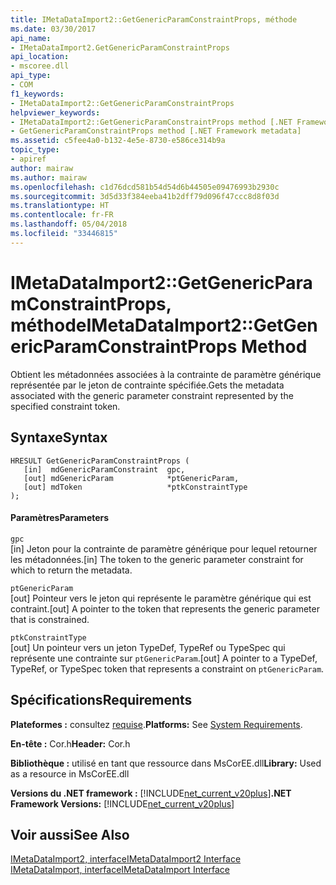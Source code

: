 ```yaml
---
title: IMetaDataImport2::GetGenericParamConstraintProps, méthode
ms.date: 03/30/2017
api_name:
- IMetaDataImport2.GetGenericParamConstraintProps
api_location:
- mscoree.dll
api_type:
- COM
f1_keywords:
- IMetaDataImport2::GetGenericParamConstraintProps
helpviewer_keywords:
- IMetaDataImport2::GetGenericParamConstraintProps method [.NET Framework metadata]
- GetGenericParamConstraintProps method [.NET Framework metadata]
ms.assetid: c5fee4a0-b132-4e5e-8730-e586ce314b9a
topic_type:
- apiref
author: mairaw
ms.author: mairaw
ms.openlocfilehash: c1d76dcd581b54d54d6b44505e09476993b2930c
ms.sourcegitcommit: 3d5d33f384eeba41b2dff79d096f47ccc8d8f03d
ms.translationtype: HT
ms.contentlocale: fr-FR
ms.lasthandoff: 05/04/2018
ms.locfileid: "33446815"
---
```

# <a name="imetadataimport2getgenericparamconstraintprops-method"></a><span data-ttu-id="3050e-102">IMetaDataImport2::GetGenericParamConstraintProps, méthode</span><span class="sxs-lookup"><span data-stu-id="3050e-102">IMetaDataImport2::GetGenericParamConstraintProps Method</span></span>
<span data-ttu-id="3050e-103">Obtient les métadonnées associées à la contrainte de paramètre générique représentée par le jeton de contrainte spécifiée.</span><span class="sxs-lookup"><span data-stu-id="3050e-103">Gets the metadata associated with the generic parameter constraint represented by the specified constraint token.</span></span>  
  
## <a name="syntax"></a><span data-ttu-id="3050e-104">Syntaxe</span><span class="sxs-lookup"><span data-stu-id="3050e-104">Syntax</span></span>  
  
```  
HRESULT GetGenericParamConstraintProps (  
   [in]  mdGenericParamConstraint  gpc,  
   [out] mdGenericParam            *ptGenericParam,  
   [out] mdToken                   *ptkConstraintType  
);  
```  
  
#### <a name="parameters"></a><span data-ttu-id="3050e-105">Paramètres</span><span class="sxs-lookup"><span data-stu-id="3050e-105">Parameters</span></span>  
 `gpc`  
 <span data-ttu-id="3050e-106">[in] Jeton pour la contrainte de paramètre générique pour lequel retourner les métadonnées.</span><span class="sxs-lookup"><span data-stu-id="3050e-106">[in] The token to the generic parameter constraint for which to return the metadata.</span></span>  
  
 `ptGenericParam`  
 <span data-ttu-id="3050e-107">[out] Pointeur vers le jeton qui représente le paramètre générique qui est contraint.</span><span class="sxs-lookup"><span data-stu-id="3050e-107">[out] A pointer to the token that represents the generic parameter that is constrained.</span></span>  
  
 `ptkConstraintType`  
 <span data-ttu-id="3050e-108">[out] Un pointeur vers un jeton TypeDef, TypeRef ou TypeSpec qui représente une contrainte sur `ptGenericParam`.</span><span class="sxs-lookup"><span data-stu-id="3050e-108">[out] A pointer to a TypeDef, TypeRef, or TypeSpec token that represents a constraint on `ptGenericParam`.</span></span>  
  
## <a name="requirements"></a><span data-ttu-id="3050e-109">Spécifications</span><span class="sxs-lookup"><span data-stu-id="3050e-109">Requirements</span></span>  
 <span data-ttu-id="3050e-110">**Plateformes :** consultez [requise](../../../../docs/framework/get-started/system-requirements.md).</span><span class="sxs-lookup"><span data-stu-id="3050e-110">**Platforms:** See [System Requirements](../../../../docs/framework/get-started/system-requirements.md).</span></span>  
  
 <span data-ttu-id="3050e-111">**En-tête :** Cor.h</span><span class="sxs-lookup"><span data-stu-id="3050e-111">**Header:** Cor.h</span></span>  
  
 <span data-ttu-id="3050e-112">**Bibliothèque :** utilisé en tant que ressource dans MsCorEE.dll</span><span class="sxs-lookup"><span data-stu-id="3050e-112">**Library:** Used as a resource in MsCorEE.dll</span></span>  
  
 <span data-ttu-id="3050e-113">**Versions du .NET framework :** [!INCLUDE[net_current_v20plus](../../../../includes/net-current-v20plus-md.md)]</span><span class="sxs-lookup"><span data-stu-id="3050e-113">**.NET Framework Versions:** [!INCLUDE[net_current_v20plus](../../../../includes/net-current-v20plus-md.md)]</span></span>  
  
## <a name="see-also"></a><span data-ttu-id="3050e-114">Voir aussi</span><span class="sxs-lookup"><span data-stu-id="3050e-114">See Also</span></span>  
 [<span data-ttu-id="3050e-115">IMetaDataImport2, interface</span><span class="sxs-lookup"><span data-stu-id="3050e-115">IMetaDataImport2 Interface</span></span>](../../../../docs/framework/unmanaged-api/metadata/imetadataimport2-interface.md)  
 [<span data-ttu-id="3050e-116">IMetaDataImport, interface</span><span class="sxs-lookup"><span data-stu-id="3050e-116">IMetaDataImport Interface</span></span>](../../../../docs/framework/unmanaged-api/metadata/imetadataimport-interface.md)
